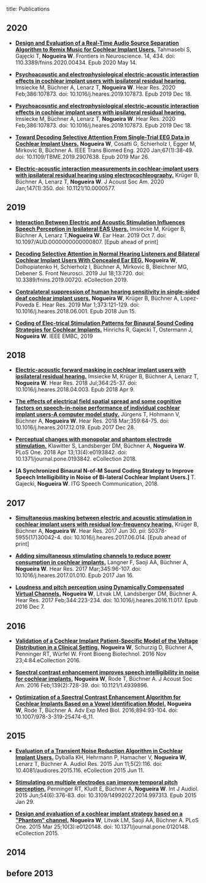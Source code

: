 title: Publications

## 2020

* **[Design and Evaluation of a Real-Time Audio Source Separation Algorithm to Remix Music for Cochlear Implant Users.](https://www.frontiersin.org/articles/10.3389/fnins.2020.00434/full)**
Tahmasebi S, Gajȩcki T, **Nogueira W**.
Frontiers in Neuroscience. 14, 434. doi: 110.3389/fnins.2020.00434. Epub 2020 May 14.


* **[Psychoacoustic and electrophysiological electric-acoustic interaction effects in cochlear implant users with ipsilateral residual hearing.](https://www.sciencedirect.com/science/article/pii/S0378595519304319?via%3Dihub)**
Imsiecke M, Büchner A, Lenarz T, **Nogueira W**.
Hear Res. 2020 Feb;386:107873. doi: 10.1016/j.heares.2019.107873. Epub 2019 Dec 18.


* **[Psychoacoustic and electrophysiological electric-acoustic interaction effects in cochlear implant users with ipsilateral residual hearing.](https://www.sciencedirect.com/science/article/pii/S0378595519304319?via%3Dihub)**
Imsiecke M, Büchner A, Lenarz T, **Nogueira W**.
Hear Res. 2020 Feb;386:107873. doi: 10.1016/j.heares.2019.107873. Epub 2019 Dec 18.

* **[Toward Decoding Selective Attention From Single-Trial EEG Data in Cochlear Implant Users.](https://ieeexplore.ieee.org/document/8674613)**
**Nogueira W**, Cosatti G, Schierholz I, Egger M, Mirkovic B, Büchner A.
IEEE Trans Biomed Eng. 2020 Jan;67(1):38-49. doi: 10.1109/TBME.2019.2907638. Epub 2019 Mar 26.

* **[Electric-acoustic interaction measurements in cochlear-implant users with ipsilateral residual hearing using electrocochleography.](https://asa.scitation.org/doi/10.1121/10.0000577)**
Krüger B, Büchner A, Lenarz T, **Nogueira W**.
J Acoust Soc Am. 2020 Jan;147(1):350. doi: 10.1121/10.0000577.


## 2019

* **[Interaction Between Electric and Acoustic Stimulation Influences Speech Perception in Ipsilateral EAS Users.](https://journals.lww.com/ear-hearing/Abstract/publishahead/Interaction_Between_Electric_and_Acoustic.98733.aspx)**
Imsiecke M, Krüger B, Büchner A, Lenarz T,**Nogueira W**. 
Ear Hear. 2019 Oct 7. doi: 10.1097/AUD.0000000000000807. [Epub ahead of print]

* **[Decoding Selective Attention in Normal Hearing Listeners and Bilateral Cochlear Implant Users With Concealed Ear EEG.](https://www.frontiersin.org/articles/10.3389/fnins.2019.00720/full)**
**Nogueira W**, Dolhopiatenko H, Schierholz I, Büchner A, Mirkovic B, Bleichner MG, Debener S.
Front Neurosci. 2019 Jul 18;13:720. doi: 10.3389/fnins.2019.00720. eCollection 2019.

* **[Contralateral suppression of human hearing sensitivity in single-sided deaf cochlear implant users.](https://www.sciencedirect.com/science/article/pii/S0378595517305671?via%3Dihub)**
**Nogueira W**, Krüger B, Büchner A, Lopez-Poveda E.
Hear Res. 2019 Mar 1;373:121-129. doi: 10.1016/j.heares.2018.06.001. Epub 2018 Jun 15.

* **[Coding of Elec-trical Stimulation Patterns for Binaural Sound Coding Strategies for Cochlear Implants.](https://www.tnt.uni-hannover.de/papers/data/1347/IEEE_EMBC_2019.pdf)**
Hinrichs R, Gajecki T, Ostermann J, **Nogueira W**.
IEEE EMBC, 2019

## 2018

* **[Electric-acoustic forward masking in cochlear implant users with ipsilateral residual hearing.](https://www.sciencedirect.com/science/article/pii/S0378595517305026?via%3Dihub)** 
Imsiecke M, Krüger B, Büchner A, Lenarz T, **Nogueira W**.
Hear Res. 2018 Jul;364:25-37. doi: 10.1016/j.heares.2018.04.003. Epub 2018 Apr 9.

* **[The effects of electrical field spatial spread and some cognitive factors on speech-in-noise performance of individual cochlear implant users-A computer model study.](https://journals.plos.org/plosone/article?id=10.1371/journal.pone.0193842)**
Jürgens T, Hohmann V, Büchner A, **Nogueira W**.
Hear Res. 2018 Mar;359:64-75. doi: 10.1016/j.heares.2017.12.019. Epub 2017 Dec 28.

* **[Perceptual changes with monopolar and phantom electrode stimulation.](https://www.sciencedirect.com/science/article/pii/S0378595517303076?via%3Dihub)**
Klawitter S, Landsberger DM, Büchner A, **Nogueira W**.
PLoS One. 2018 Apr 13;13(4):e0193842. doi: 10.1371/journal.pone.0193842. eCollection 2018.


* **[A Synchronized Binaural N-of-M Sound Coding Strategy to Improve Speech Intelligibility in Noise of Bi-lateral Cochlear Implant Users.]**
T. Gajecki, **Nogueira W**.
ITG Speech Communication, 2018.


## 2017

* **[Simultaneous masking between electric and acoustic stimulation in cochlear implant users with residual low-frequency hearing.](http://www.sciencedirect.com/science/article/pii/S0378595517300424?via%3Dihub)**
Krüger B, Büchner A, **Nogueira W**.
Hear Res. 2017 Jun 30. pii: S0378-5955(17)30042-4. doi: 10.1016/j.heares.2017.06.014. [Epub ahead of print]

* **[Adding simultaneous stimulating channels to reduce power consumption in cochlear implants.](http://www.sciencedirect.com/science/article/pii/S0378595516302532)**
Langner F, Saoji AA, Büchner A, **Nogueira W**.
Hear Res. 2017 Mar;345:96-107. doi: 10.1016/j.heares.2017.01.010. Epub 2017 Jan 16.

* **[Loudness and pitch perception using Dynamically Compensated Virtual Channels.](http://www.sciencedirect.com/science/article/pii/S0378595516302374)**
**Nogueira W**, Litvak LM, Landsberger DM, Büchner A.
Hear Res. 2017 Feb;344:223-234. doi: 10.1016/j.heares.2016.11.017. Epub 2016 Dec 7.


## 2016

* **[Validation of a Cochlear Implant Patient-Specific Model of the Voltage Distribution in a Clinical Setting.](http://journal.frontiersin.org/article/10.3389/fbioe.2016.00084/full)**
**Nogueira W**, Schurzig D, Büchner A, Penninger RT, Würfel W.
Front Bioeng Biotechnol. 2016 Nov 23;4:84.eCollection 2016.

* **[Spectral contrast enhancement improves speech intelligibility in noise for cochlear implants.](http://asa.scitation.org/doi/10.1121/1.4939896)**
**Nogueira W**, Rode T, Büchner A.
J Acoust Soc Am. 2016 Feb;139(2):728-39. doi: 10.1121/1.4939896.

* **[Optimization of a Spectral Contrast Enhancement Algorithm for Cochlear Implants Based on a Vowel Identification Model.](https://link.springer.com/chapter/10.1007%2F978-3-319-25474-6_11)**
**Nogueira W**, Rode T, Büchner A.
Adv Exp Med Biol. 2016;894:93-104. doi: 10.1007/978-3-319-25474-6_11.


## 2015

* **[Evaluation of a Transient Noise Reduction Algorithm in Cochlear Implant Users.](http://www.audiologyresearch.org/index.php/audio/article/view/116/174)**
Dyballa KH, Hehrmann P, Hamacher V, **Nogueira W**, Lenarz T, Büchner A.
Audiol Res. 2015 Jun 11;5(2):116. doi: 10.4081/audiores.2015.116. eCollection 2015 Jun 11.

* **[Stimulating on multiple electrodes can improve temporal pitch perception.](http://www.tandfonline.com/doi/full/10.3109/14992027.2014.997313)**
Penninger RT, Kludt E, Büchner A, **Nogueira W**. 
Int J Audiol. 2015 Jun;54(6):376-83. doi: 10.3109/14992027.2014.997313. Epub 2015 Jan 29.

* **[Design and evaluation of a cochlear implant strategy based on a "Phantom" channel.](http://journals.plos.org/plosone/article?id=10.1371/journal.pone.0120148)**
**Nogueira W**, Litvak LM, Saoji AA, Büchner A.
PLoS One. 2015 Mar 25;10(3):e0120148. doi: 10.1371/journal.pone.0120148. eCollection 2015.


## 2014

## before 2013



